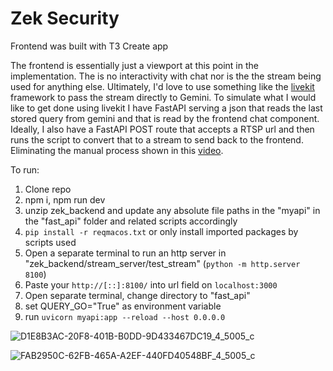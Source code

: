 # Zek Security

Frontend was built with T3 Create app

The frontend is essentially just a viewport at this point in the implementation. The is no interactivity with chat nor is the the stream being used for anything else. Ultimately, I'd love to use something like the 
[livekit](https://kitt.livekit.io/) framework to pass the stream directly to Gemini. To simulate what I would like to get done using livekit I have FastAPI serving a json that reads the last stored query from gemini and that is read by the frontend chat component. Ideally, I also have a FastAPI POST route that accepts a RTSP url and then runs the script to convert that to a stream to send back to the frontend. Eliminating the manual process shown in this [video](https://youtu.be/tGvqoIT4iPE). 

To run:

1. Clone repo
2. npm i, npm run dev
3. unzip zek_backend and update any absolute file paths in the "myapi" in the "fast_api" folder and related scripts accordingly
4. `pip install -r reqmacos.txt` or only install imported packages by scripts used
5. Open a separate terminal to run an http server in "zek_backend/stream_server/test_stream" (`python -m http.server 8100`)
6. Paste your `http://[::]:8100/` into url field on `localhost:3000`
7. Open separate terminal, change directory to "fast_api" 
8. set QUERY_GO="True" as environment variable
9. run `uvicorn myapi:app --reload --host 0.0.0.0`


![D1E8B3AC-20F8-401B-B0DD-9D433467DC19_4_5005_c](https://github.com/user-attachments/assets/e2b29fa2-941e-4762-9f04-85546685c7eb)


![FAB2950C-62FB-465A-A2EF-440FD40548BF_4_5005_c](https://github.com/user-attachments/assets/d1418b6b-e332-41a9-9978-bfce6c453ce0)



